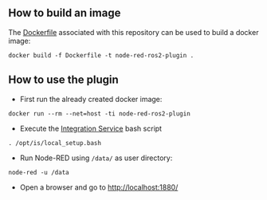 ## How to build an image

The [Dockerfile](https://github.com/ramp-eu/node-red-ros2-plugin/blob/feature/ros2-connection/docker/Dockerfile) associated with this repository can
be used to build a docker image:

```console
docker build -f Dockerfile -t node-red-ros2-plugin .
```

## How to use the plugin

- First run the already created docker image:

```console
docker run --rm --net=host -ti node-red-ros2-plugin
```
- Execute the [Integration Service](https://github.com/eProsima/soss) bash script
```console
. /opt/is/local_setup.bash
```
- Run Node-RED using `/data/` as user directory:

```console
node-red -u /data
```

- Open a browser and go to [http://localhost:1880/](http://localhost:1880/)
